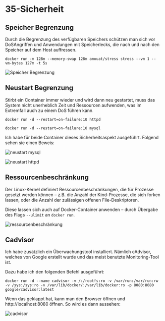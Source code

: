 # 35-Sicherheit

## Speicher Begrenzung
Durch die Begrenzung des verfügbaren Speichers schützen man sich vor DoSAngriffen und Anwendungen mit Speicherlecks, die nach und nach den Speicher auf dem Host auffressen.

`docker run -m 128m --memory-swap 128m amouat/stress stress --vm 1 --vm-bytes 127m -t 5s`

![](https://github.com/tbzsaii/M300-Services/blob/master/00-Images/speicher%20docker.PNG "Speicher Begrenzung")


## Neustart Begrenzung
Stirbt ein Container immer wieder und wird dann neu gestartet, muss das System nicht unerheblich Zeit und Ressourcen aufwenden, was im Extremfall auch zu einem DoS führen kann.

`docker run -d --restart=on-failure:10 httpd`

`docker run -d --restart=on-failure:10 mysql`

Ich habe für beide Container dieses Sicherheitsaspekt ausgeführt. Folgend sehen sie einen Beweis:

![](https://github.com/tbzsaii/M300-Services/blob/master/00-Images/mysql%20neustart.PNG "neustart mysql")

![](https://github.com/tbzsaii/M300-Services/blob/master/00-Images/httpd%20neustart.PNG "neustart httpd")

## Ressourcenbeschränkung

Der Linux-Kernel definiert Ressourcenbeschränkungen, die für Prozesse gesetzt werden können – z.B. die Anzahl der Kind-Prozesse, die sich forken lassen, oder die Anzahl der zulässigen offenen File-Deskriptoren.

Diese lassen sich auch auf Docker-Container anwenden – durch Übergabe des Flags `--ulimit` an `docker run`.

![](https://github.com/tbzsaii/M300-Services/blob/master/00-Images/ressourcenbeschr%C3%A4nken.PNG "ressourcenbeschränkung")

## Cadvisor
Ich habe zusätzlich ein Überwachungstool installiert. Nämlich cAdvisor, welches von Google erstellt wurde und das meist benutzte Monitoring-Tool ist.

Dazu habe ich den folgenden Befehl ausgeführt:

`docker run -d --name cadvisor -v /:/rootfs:ro -v /var/run:/var/run:rw -v /sys:/sys:ro -v /var/lib/docker/:/var/lib/docker:ro -p 8080:8080 google/cadvisor:latest`

Wenn das geklappt hat, kann man den Browser öffnen und http://localhost:8080 öffnen. So wird es dann aussehen:

![](https://github.com/tbzsaii/M300-Services/blob/master/00-Images/cadvisor.PNG "cadvisor")


